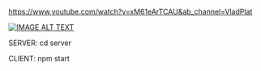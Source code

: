 
https://www.youtube.com/watch?v=xM61eArTCAU&ab_channel=VladPlat

[![IMAGE ALT TEXT](http://img.youtube.com/vi/xM61eArTCAU/0.jpg)](https://www.youtube.com/watch?v=xM61eArTCAU&ab_channel=VladPlat "Example")


SERVER:
cd server 

CLIENT:
npm start
